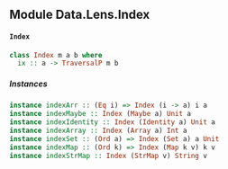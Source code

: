 ## Module Data.Lens.Index

#### `Index`

``` purescript
class Index m a b where
  ix :: a -> TraversalP m b
```

##### Instances
``` purescript
instance indexArr :: (Eq i) => Index (i -> a) i a
instance indexMaybe :: Index (Maybe a) Unit a
instance indexIdentity :: Index (Identity a) Unit a
instance indexArray :: Index (Array a) Int a
instance indexSet :: (Ord a) => Index (Set a) a Unit
instance indexMap :: (Ord k) => Index (Map k v) k v
instance indexStrMap :: Index (StrMap v) String v
```


